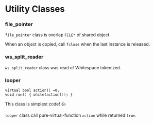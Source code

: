# Utility Classes

### file_pointer

`file_pointer` class is overlap `FILE*` of shared object.

When an object is copied, call `fclose` when the last instance is released.

### ws_split_reader

`ws_split_reader` class was read of Whitespace tokenized.

### looper

```
virtual bool action() =0;
void run() { while(action()); }
```

This class is simplest code! :+1:

`looper` class call pure-virtual-function `action` while returned `true`.